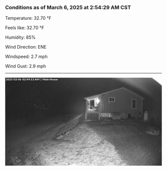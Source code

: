 ### Conditions as of March 6, 2025 at 2:54:29 AM CST 

Temperature: 32.70 &deg;F

Feels like: 32.70 &deg;F

Humidity: 85%

Wind Direction: ENE

Windspeed: 2.7 mph

Wind Gust: 2.9 mph

---

<img src="./images/latest.jpeg"/>

